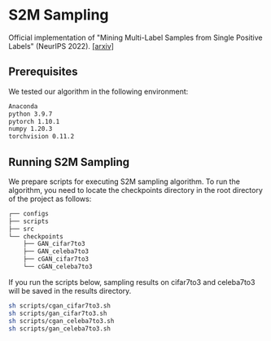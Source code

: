 # S2M Sampling

Official implementation of "Mining Multi-Label Samples from Single Positive Labels" (NeurIPS 2022). [[arxiv]](https://arxiv.org/abs/2206.05764)

## Prerequisites

We tested our algorithm in the following environment:

```bash
Anaconda
python 3.9.7
pytorch 1.10.1
numpy 1.20.3
torchvision 0.11.2
```

## Running S2M Sampling

We prepare scripts for executing S2M sampling algorithm. To run the algorithm, you need to locate the checkpoints directory in the root directory of the project as follows:
```bash
┌── configs
├── scripts
├── src
└── checkpoints
    ├── GAN_cifar7to3
    ├── GAN_celeba7to3
    ├── cGAN_cifar7to3
    └── cGAN_celeba7to3
```

If you run the scripts below, sampling results on cifar7to3 and celeba7to3 will be saved in the results directory.

```bash
sh scripts/cgan_cifar7to3.sh
sh scripts/gan_cifar7to3.sh
sh scripts/cgan_celeba7to3.sh
sh scripts/gan_celeba7to3.sh
```